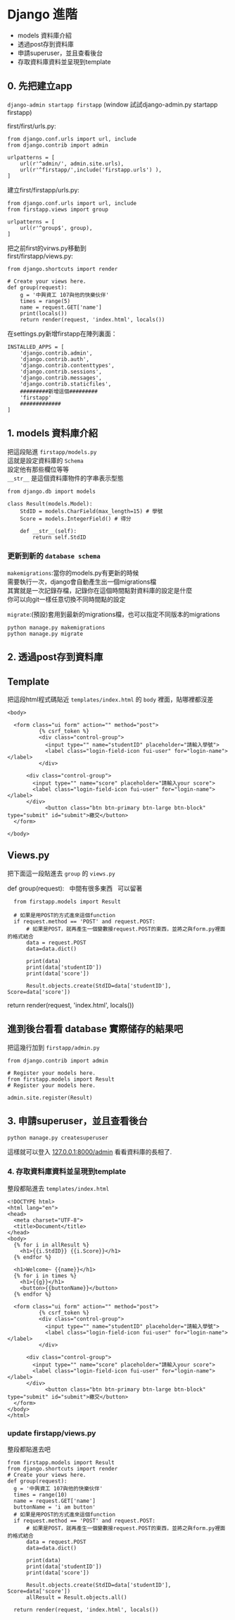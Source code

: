 # Django 進階

* models 資料庫介紹
* 透過post存到資料庫
* 申請superuser，並且查看後台
* 存取資料庫資料並呈現到template

## 0. 先把建立app
`django-admin startapp firstapp` (window 試試django-admin.py startapp firstapp)

first/first/urls.py:
```
from django.conf.urls import url, include
from django.contrib import admin

urlpatterns = [
    url(r'^admin/', admin.site.urls),
    url(r'^firstapp/',include('firstapp.urls') ),
]
```

建立first/firstapp/urls.py:
```
from django.conf.urls import url, include
from firstapp.views import group

urlpatterns = [
    url(r'^group$', group),
]
```
把之前first的virws.py移動到  
first/firstapp/views.py:
```
from django.shortcuts import render

# Create your views here.
def group(request):
	g = '中興資工 107與他的快樂伙伴'
	times = range(5)
	name = request.GET['name']
	print(locals())
	return render(request, 'index.html', locals())
```

在settings.py新增firstapp在陣列裏面：  
```
INSTALLED_APPS = [
    'django.contrib.admin',
    'django.contrib.auth',
    'django.contrib.contenttypes',
    'django.contrib.sessions',
    'django.contrib.messages',
    'django.contrib.staticfiles',
    #########新增這個#########
    'firstapp'
    #############
]
```

## 1. models 資料庫介紹
把這段貼進 `firstapp/models.py`  
這就是設定資料庫的 `Schema`  
設定他有那些欄位等等  
`__str__` 是這個資料庫物件的字串表示型態

```
from django.db import models

class Result(models.Model):
    StdID = models.CharField(max_length=15) # 學號
    Score = models.IntegerField() # 得分

    def __str__(self):
        return self.StdID
```

### 更新到新的 `database schema`

`makemigrations`:當你的models.py有更新的時候  
需要執行一次，django會自動產生出一個migrations檔  
其實就是一次記錄存檔，記錄你在這個時間點對資料庫的設定是什麼  
你可以向git一樣任意切換不同時間點的設定

`migrate`:(預設)套用到最新的migrations檔，也可以指定不同版本的migrations


```
python manage.py makemigrations
python manage.py migrate

```

## 2. 透過post存到資料庫

## Template

把這段html程式碼貼近 `templates/index.html` 的 `body` 裡面，貼哪裡都沒差


`<body>`

```
  <form class="ui form" action="" method="post">
          {% csrf_token %}
          <div class="control-group">
            <input type="" name="studentID" placeholder="請輸入學號">
            <label class="login-field-icon fui-user" for="login-name"></label>
          </div>

      <div class="control-group">
        <input type="" name="score" placeholder="請輸入your score">
        <label class="login-field-icon fui-user" for="login-name"></label>
      </div>
            <button class="btn btn-primary btn-large btn-block" type="submit" id="submit">繳交</button>
  </form>
```  

`</body>`

## Views.py

把下面這一段貼進去 `group` 的 `views.py`

def group(request):  
中間有很多東西  
可以留著

```
  from firstapp.models import Result

  # 如果是用POST的方式進來這個function
  if request.method == 'POST' and request.POST:
      # 如果是POST，就再產生一個變數接request.POST的東西，並將之與form.py裡面的格式結合
      data = request.POST
      data=data.dict()

      print(data)
      print(data['studentID'])
      print(data['score'])

      Result.objects.create(StdID=data['studentID'], Score=data['score'])
```
  


return render(request, 'index.html', locals())

## 進到後台看看 database 實際储存的結果吧

把這幾行加到 `firstapp/admin.py`


```
from django.contrib import admin

# Register your models here.
from firstapp.models import Result
# Register your models here.

admin.site.register(Result)
```

## 3. 申請superuser，並且查看後台


```
python manage.py createsuperuser
```
這樣就可以登入 [127.0.0.1:8000/admin](http://127.0.0.1:8000/admin) 看看資料庫的長相了.

### 4. 存取資料庫資料並呈現到template

整段都貼進去 `templates/index.html`



```
<!DOCTYPE html>
<html lang="en">
<head>
  <meta charset="UTF-8">
  <title>Document</title>
</head>
<body>
  {% for i in allResult %}
    <h1>{{i.StdID}} {{i.Score}}</h1>
  {% endfor %}

  <h1>Welcome~ {{name}}</h1>
  {% for i in times %}
    <h1>{{g}}</h1>
    <button>{{buttonName}}</button>
  {% endfor %}

  <form class="ui form" action="" method="post">
          {% csrf_token %}
          <div class="control-group">
            <input type="" name="studentID" placeholder="請輸入學號">
            <label class="login-field-icon fui-user" for="login-name"></label>
          </div>

      <div class="control-group">
        <input type="" name="score" placeholder="請輸入your score">
        <label class="login-field-icon fui-user" for="login-name"></label>
      </div>
            <button class="btn btn-primary btn-large btn-block" type="submit" id="submit">繳交</button>
  </form>
</body>
</html>
```

### update firstapp/views.py

整段都貼進去吧

```
from firstapp.models import Result
from django.shortcuts import render
# Create your views here.
def group(request):
  g = '中興資工 107與他的快樂伙伴'
  times = range(10)
  name = request.GET['name']
  buttonName = 'i am button'
  # 如果是用POST的方式進來這個function
  if request.method == 'POST' and request.POST:
      # 如果是POST，就再產生一個變數接request.POST的東西，並將之與form.py裡面的格式結合
      data = request.POST
      data=data.dict()

      print(data)
      print(data['studentID'])
      print(data['score'])

      Result.objects.create(StdID=data['studentID'], Score=data['score'])
      allResult = Result.objects.all()

  return render(request, 'index.html', locals())
```
